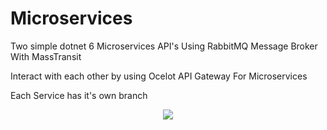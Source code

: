 # Microservices
Two simple dotnet 6 Microservices API's Using RabbitMQ Message Broker With MassTransit

Interact with each other by using Ocelot API Gateway For Microservices

Each Service has it's own branch


<p align="center">
  <kbd>
<img src="https://blogger.googleusercontent.com/img/b/R29vZ2xl/AVvXsEj1V0eKZBVKF6n3AZAVw6iEs3tSTpRPBGT-H4-eqYWsRn1S3hKwt3MZDaWr9VFbuJLeS-M7TOELs6VcgDQw-q0bOgSmoV0ORjzwZTndc0M9xBLByLkVoAkcqfZP3MPg-k2Kefddz0CdlbC5LqpvGTHHUM2lXdDkD_kCp-l_ndXiMgFp-YNhBy6u8HKG/s1251/2.jpg"></img>
  </kbd>
</p>
